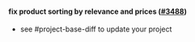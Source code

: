 #### fix product sorting by relevance and prices ([#3488](https://github.com/shopsys/shopsys/pull/3488))

-   see #project-base-diff to update your project
